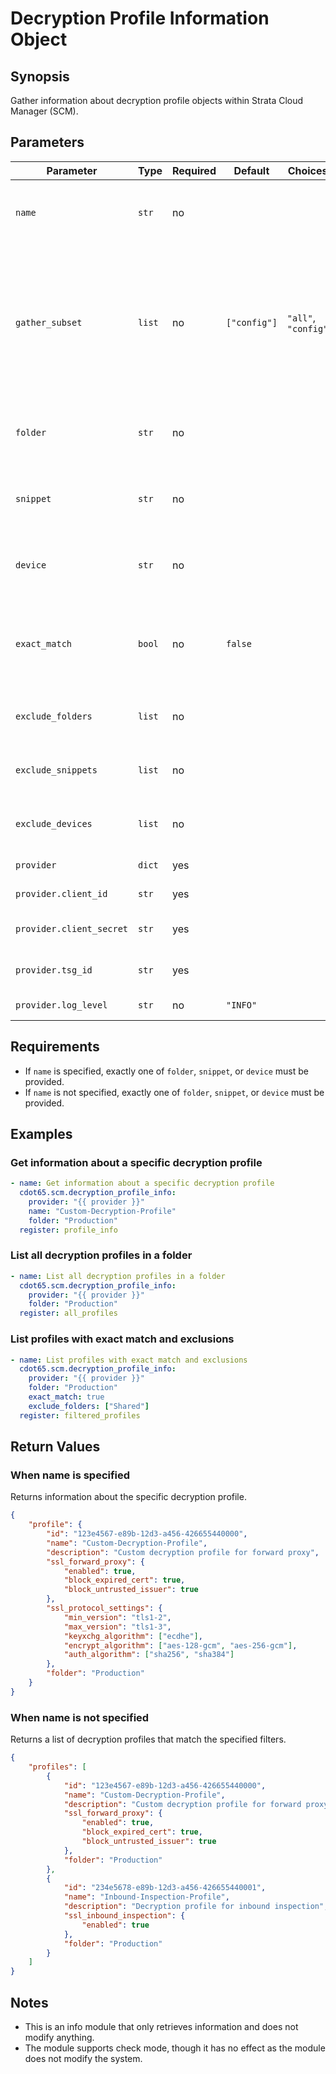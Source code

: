 # Decryption Profile Information Object

## Synopsis

Gather information about decryption profile objects within Strata Cloud Manager (SCM).

## Parameters

| Parameter                | Type   | Required | Default      | Choices             | Description                                                                                                                                              |
| ------------------------ | ------ | -------- | ------------ | ------------------- | -------------------------------------------------------------------------------------------------------------------------------------------------------- |
| `name`                   | `str`  | no       |              |                     | The name of a specific decryption profile to retrieve.                                                                                                   |
| `gather_subset`          | `list` | no       | `["config"]` | `"all"`, `"config"` | Determines which information to gather about decryption profiles. `all` gathers everything. `config` is the default which retrieves basic configuration. |
| `folder`                 | `str`  | no       |              |                     | Filter decryption profiles by folder container.                                                                                                          |
| `snippet`                | `str`  | no       |              |                     | Filter decryption profiles by snippet container.                                                                                                         |
| `device`                 | `str`  | no       |              |                     | Filter decryption profiles by device container.                                                                                                          |
| `exact_match`            | `bool` | no       | `false`      |                     | When True, only return objects defined exactly in the specified container.                                                                               |
| `exclude_folders`        | `list` | no       |              |                     | List of folder names to exclude from results.                                                                                                            |
| `exclude_snippets`       | `list` | no       |              |                     | List of snippet values to exclude from results.                                                                                                          |
| `exclude_devices`        | `list` | no       |              |                     | List of device values to exclude from results.                                                                                                           |
| `provider`               | `dict` | yes      |              |                     | Authentication credentials.                                                                                                                              |
| `provider.client_id`     | `str`  | yes      |              |                     | Client ID for authentication.                                                                                                                            |
| `provider.client_secret` | `str`  | yes      |              |                     | Client secret for authentication.                                                                                                                        |
| `provider.tsg_id`        | `str`  | yes      |              |                     | Tenant Service Group ID.                                                                                                                                 |
| `provider.log_level`     | `str`  | no       | `"INFO"`     |                     | Log level for the SDK.                                                                                                                                   |

## Requirements

- If `name` is specified, exactly one of `folder`, `snippet`, or `device` must be provided.
- If `name` is not specified, exactly one of `folder`, `snippet`, or `device` must be provided.

## Examples

### Get information about a specific decryption profile

```yaml
- name: Get information about a specific decryption profile
  cdot65.scm.decryption_profile_info:
    provider: "{{ provider }}"
    name: "Custom-Decryption-Profile"
    folder: "Production"
  register: profile_info
```

### List all decryption profiles in a folder

```yaml
- name: List all decryption profiles in a folder
  cdot65.scm.decryption_profile_info:
    provider: "{{ provider }}"
    folder: "Production"
  register: all_profiles
```

### List profiles with exact match and exclusions

```yaml
- name: List profiles with exact match and exclusions
  cdot65.scm.decryption_profile_info:
    provider: "{{ provider }}"
    folder: "Production"
    exact_match: true
    exclude_folders: ["Shared"]
  register: filtered_profiles
```

## Return Values

### When name is specified

Returns information about the specific decryption profile.

```json
{
    "profile": {
        "id": "123e4567-e89b-12d3-a456-426655440000",
        "name": "Custom-Decryption-Profile",
        "description": "Custom decryption profile for forward proxy",
        "ssl_forward_proxy": {
            "enabled": true,
            "block_expired_cert": true,
            "block_untrusted_issuer": true
        },
        "ssl_protocol_settings": {
            "min_version": "tls1-2",
            "max_version": "tls1-3",
            "keyxchg_algorithm": ["ecdhe"],
            "encrypt_algorithm": ["aes-128-gcm", "aes-256-gcm"],
            "auth_algorithm": ["sha256", "sha384"]
        },
        "folder": "Production"
    }
}
```

### When name is not specified

Returns a list of decryption profiles that match the specified filters.

```json
{
    "profiles": [
        {
            "id": "123e4567-e89b-12d3-a456-426655440000",
            "name": "Custom-Decryption-Profile",
            "description": "Custom decryption profile for forward proxy",
            "ssl_forward_proxy": {
                "enabled": true,
                "block_expired_cert": true,
                "block_untrusted_issuer": true
            },
            "folder": "Production"
        },
        {
            "id": "234e5678-e89b-12d3-a456-426655440001",
            "name": "Inbound-Inspection-Profile",
            "description": "Decryption profile for inbound inspection",
            "ssl_inbound_inspection": {
                "enabled": true
            },
            "folder": "Production"
        }
    ]
}
```

## Notes

- This is an info module that only retrieves information and does not modify anything.
- The module supports check mode, though it has no effect as the module does not modify the system.
